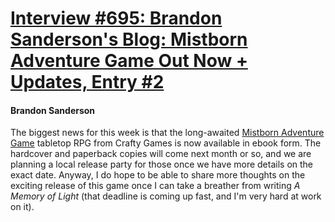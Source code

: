 # [Interview #695: Brandon Sanderson's Blog: Mistborn Adventure Game Out Now + Updates, Entry #2](https://www.theoryland.com/intvmain.php?i=695#2)

#### Brandon Sanderson

The biggest news for this week is that the long-awaited
[Mistborn Adventure Game](http://www.crafty-games.com/content/buy-mistborn-adventure-game)
tabletop RPG from Crafty Games is now available in ebook form. The hardcover and paperback copies will come next month or so, and we are planning a local release party for those once we have more details on the exact date. Anyway, I do hope to be able to share more thoughts on the exciting release of this game once I can take a breather from writing
*A Memory of Light*
(that deadline is coming up fast, and I'm very hard at work on it).

